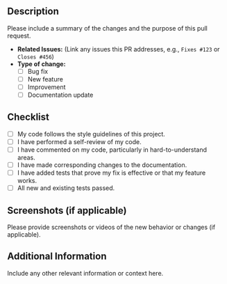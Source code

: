 ## Description

Please include a summary of the changes and the purpose of this pull request.

- **Related Issues:** (Link any issues this PR addresses, e.g., `Fixes #123` or `Closes #456`)
- **Type of change:**
  - [ ] Bug fix
  - [ ] New feature
  - [ ] Improvement
  - [ ] Documentation update

## Checklist

- [ ] My code follows the style guidelines of this project.
- [ ] I have performed a self-review of my code.
- [ ] I have commented on my code, particularly in hard-to-understand areas.
- [ ] I have made corresponding changes to the documentation.
- [ ] I have added tests that prove my fix is effective or that my feature works.
- [ ] All new and existing tests passed.

## Screenshots (if applicable)

Please provide screenshots or videos of the new behavior or changes (if applicable).

## Additional Information

Include any other relevant information or context here.
